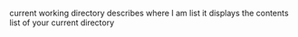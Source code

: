 current working directory describes where I am
list it displays the contents list of your current directory
